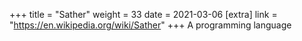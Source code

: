 +++
title = "Sather"
weight = 33
date = 2021-03-06
[extra]
link = "https://en.wikipedia.org/wiki/Sather"
+++
A programming language

